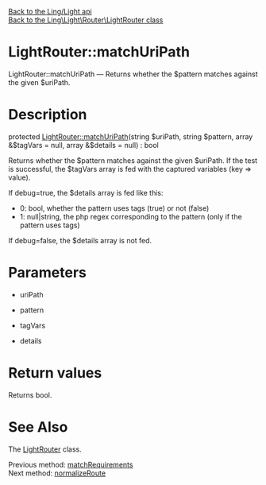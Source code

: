 [Back to the Ling/Light api](https://github.com/lingtalfi/Light/blob/master/doc/api/Ling/Light.md)<br>
[Back to the Ling\Light\Router\LightRouter class](https://github.com/lingtalfi/Light/blob/master/doc/api/Ling/Light/Router/LightRouter.md)


LightRouter::matchUriPath
================



LightRouter::matchUriPath — Returns whether the $pattern matches against the given $uriPath.




Description
================


protected [LightRouter::matchUriPath](https://github.com/lingtalfi/Light/blob/master/doc/api/Ling/Light/Router/LightRouter/matchUriPath.md)(string $uriPath, string $pattern, array &$tagVars = null, array &$details = null) : bool




Returns whether the $pattern matches against the given $uriPath.
If the test is successful, the $tagVars array is fed with the captured variables (key => value).

If debug=true, the $details array is fed like this:
- 0: bool, whether the pattern uses tags (true) or not (false)
- 1: null|string, the php regex corresponding to the pattern (only if the pattern uses tags)

If debug=false, the $details array is not fed.




Parameters
================


- uriPath

    

- pattern

    

- tagVars

    

- details

    


Return values
================

Returns bool.








See Also
================

The [LightRouter](https://github.com/lingtalfi/Light/blob/master/doc/api/Ling/Light/Router/LightRouter.md) class.

Previous method: [matchRequirements](https://github.com/lingtalfi/Light/blob/master/doc/api/Ling/Light/Router/LightRouter/matchRequirements.md)<br>Next method: [normalizeRoute](https://github.com/lingtalfi/Light/blob/master/doc/api/Ling/Light/Router/LightRouter/normalizeRoute.md)<br>

